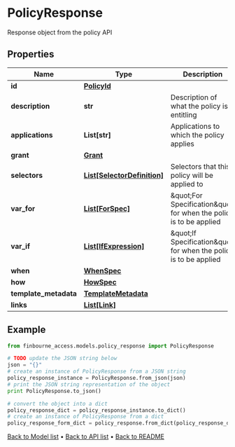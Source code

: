 # PolicyResponse

Response object from the policy API

## Properties
Name | Type | Description | Notes
------------ | ------------- | ------------- | -------------
**id** | [**PolicyId**](PolicyId.md) |  | [optional] 
**description** | **str** | Description of what the policy is entitling | [optional] 
**applications** | **List[str]** | Applications to which the policy applies | [optional] 
**grant** | [**Grant**](Grant.md) |  | [optional] 
**selectors** | [**List[SelectorDefinition]**](SelectorDefinition.md) | Selectors that this policy will be applied to | [optional] 
**var_for** | [**List[ForSpec]**](ForSpec.md) | \&quot;For Specification\&quot; for when the policy is to be applied | [optional] 
**var_if** | [**List[IfExpression]**](IfExpression.md) | \&quot;If Specification\&quot; for when the policy is to be applied | [optional] 
**when** | [**WhenSpec**](WhenSpec.md) |  | [optional] 
**how** | [**HowSpec**](HowSpec.md) |  | [optional] 
**template_metadata** | [**TemplateMetadata**](TemplateMetadata.md) |  | [optional] 
**links** | [**List[Link]**](Link.md) |  | [optional] 

## Example

```python
from finbourne_access.models.policy_response import PolicyResponse

# TODO update the JSON string below
json = "{}"
# create an instance of PolicyResponse from a JSON string
policy_response_instance = PolicyResponse.from_json(json)
# print the JSON string representation of the object
print PolicyResponse.to_json()

# convert the object into a dict
policy_response_dict = policy_response_instance.to_dict()
# create an instance of PolicyResponse from a dict
policy_response_form_dict = policy_response.from_dict(policy_response_dict)
```
[Back to Model list](../README.md#documentation-for-models) &#8226; [Back to API list](../README.md#documentation-for-api-endpoints) &#8226; [Back to README](../README.md)


